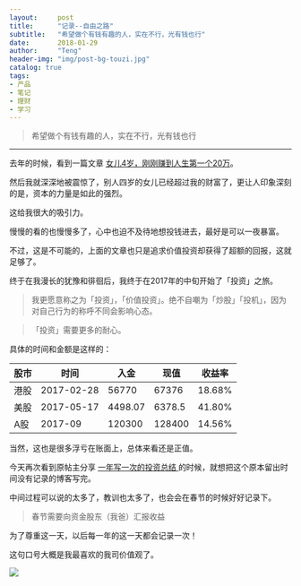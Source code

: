 ```yaml
---
layout:     post
title:      "记录--自由之路"
subtitle:   "希望做个有钱有趣的人，实在不行，光有钱也行"
date:       2018-01-29
author:     "Teng"
header-img: "img/post-bg-touzi.jpg"
catalog: true
tags:
- 产品
- 笔记
- 理财
- 学习
---
```


> 希望做个有钱有趣的人，实在不行，光有钱也行

-----

去年的时候，看到一篇文章 [女儿4岁，刚刚赚到人生第一个20万](https://xueqiu.com/2689039707/80674176)。

然后我就深深地被震惊了，别人四岁的女儿已经超过我的财富了，更让人印象深刻的是，资本的力量是如此的强烈。

这给我很大的吸引力。

慢慢的看的也慢慢多了，心中也迫不及待地想投钱进去，最好是可以一夜暴富。

不过，这是不可能的，上面的文章也只是追求价值投资却获得了超额的回报，这就足够了。

终于在我漫长的犹豫和徘徊后，我终于在2017年的中旬开始了「投资」之旅。

> 我更愿意称之为「投资」，「价值投资」。绝不自嘲为「炒股」「投机」，因为对自己行为的称呼不同会影响心态。

> 「投资」需要更多的耐心。

具体的时间和金额是这样的：

| 股市      | 时间         |  入金    | 现值  | 收益率 |
| -------- | ----------   | ----    | ----  | ----  |
| 港股      | 2017-02-28   | 56770   | 67376 |  18.68%  |
| 美股      | 2017-05-17   | 4498.07 | 6378.5 |  41.80%  |
| A股       | 2017-09      | 120300  | 128400 |  14.56%  |

当然，这也是很多浮亏在账面上，总体来看还是正值。

今天再次看到原帖主分享 [一年写一次的投资总结
](https://xueqiu.com/2689039707/100458331) 
 的时候，就想把这个原本留出时间没有记录的博客写完。

 中间过程可以说的太多了，教训也太多了，也会会在春节的时候好好记录下。

> 春节需要向资金股东（我爸）汇报收益

为了尊重这一天，以后每一年的这一天都会记录一次！

这句口号大概是我最喜欢的我司价值观了。

![](http://images.tengblog.cn/18-1-29/72509888.jpg)






